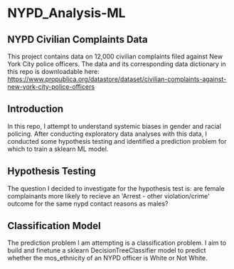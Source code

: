# NYPD_Analysis-ML

## NYPD Civilian Complaints Data
This project contains data on 12,000 civilian complaints filed against New York City police officers. 
The data and its corresponding data dictionary in this repo is downloadable here: https://www.propublica.org/datastore/dataset/civilian-complaints-against-new-york-city-police-officers

## Introduction
In this repo, I attempt to understand systemic biases in gender and racial policing. After conducting exploratory data analyses with this data, I conducted some hypothesis testing and identified a prediction problem for which to train a sklearn ML model.

## Hypothesis Testing
The question I decided to investigate for the hypothesis test is: are female complainants more likely to recieve an 'Arrest - other violation/crime' outcome for the same nypd contact reasons as males?

## Classification Model
The prediction problem I am attempting is a classification problem. I aim to build and finetune a sklearn DecisionTreeClassifier model to predict whether the mos_ethnicity of an NYPD officer is White or Not White. 
